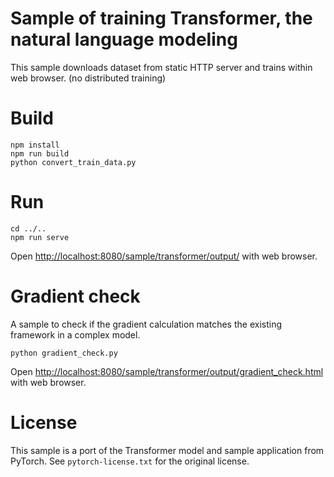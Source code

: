 # Sample of training Transformer, the natural language modeling

This sample downloads dataset from static HTTP server and trains within web browser. (no distributed training)

# Build

```
npm install
npm run build
python convert_train_data.py
```

# Run

```
cd ../..
npm run serve
```

Open [http://localhost:8080/sample/transformer/output/](http://localhost:8080/sample/transformer/output/) with web browser.

# Gradient check

A sample to check if the gradient calculation matches the existing framework in a complex model.

```
python gradient_check.py
```

Open [http://localhost:8080/sample/transformer/output/gradient_check.html](http://localhost:8080/sample/transformer/output/gradient_check.html) with web browser.

# License

This sample is a port of the Transformer model and sample application from PyTorch. See `pytorch-license.txt` for the original license.
